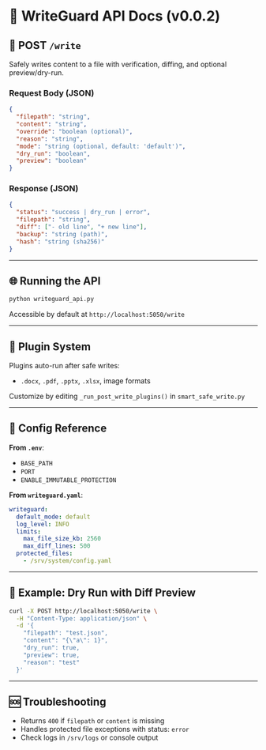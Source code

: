 # 📘 WriteGuard API Docs (v0.0.2)

## 🔄 POST `/write`
Safely writes content to a file with verification, diffing, and optional preview/dry-run.

### Request Body (JSON)
```json
{
  "filepath": "string",
  "content": "string",
  "override": "boolean (optional)",
  "reason": "string",
  "mode": "string (optional, default: 'default')",
  "dry_run": "boolean",
  "preview": "boolean"
}
```

### Response (JSON)
```json
{
  "status": "success | dry_run | error",
  "filepath": "string",
  "diff": ["- old line", "+ new line"],
  "backup": "string (path)",
  "hash": "string (sha256)"
}
```

---

## 🌐 Running the API
```bash
python writeguard_api.py
```

Accessible by default at `http://localhost:5050/write`

---

## 🔧 Plugin System
Plugins auto-run after safe writes:
- `.docx`, `.pdf`, `.pptx`, `.xlsx`, image formats

Customize by editing `_run_post_write_plugins()` in `smart_safe_write.py`

---

## 🔐 Config Reference
**From `.env`**:
- `BASE_PATH`
- `PORT`
- `ENABLE_IMMUTABLE_PROTECTION`

**From `writeguard.yaml`**:
```yaml
writeguard:
  default_mode: default
  log_level: INFO
  limits:
    max_file_size_kb: 2560
    max_diff_lines: 500
  protected_files:
    - /srv/system/config.yaml
```

---

## 🧪 Example: Dry Run with Diff Preview
```bash
curl -X POST http://localhost:5050/write \
  -H "Content-Type: application/json" \
  -d '{
    "filepath": "test.json",
    "content": "{\"a\": 1}",
    "dry_run": true,
    "preview": true,
    "reason": "test"
  }'
```

---

## 🆘 Troubleshooting
- Returns `400` if `filepath` or `content` is missing
- Handles protected file exceptions with status: `error`
- Check logs in `/srv/logs` or console output